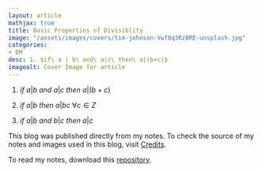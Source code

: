 ```yaml
---
layout: article
mathjax: true
title: Basic Properties of Divisiblity
image: "/assets/images/covers/tim-johnson-Vwf8q3RzBRE-unsplash.jpg"
categories:
- DM
desc: 1. $if\ a | b\ and\ a|c\ then\ a|(b+c)$ 
imagealt: Cover Image for article
---
```


1. $if\ a | b\ and\ a|c\ then\ a|(b+c)$




















































































































































































































































































































































































































2. $if\ a | b\ then\ a|bc\ \forall c \in Z$




















































































































































































































































































































































































































3. $if\ a | b\ and\ b|c\ then\ a|c$





















































































































































































































































































































































































































This blog was published directly from my notes.
To check the source of my notes and images used in this blog, visit <a href="/credits.html" target="_blank">Credits</a>.

To read my notes, download this <a href="https://github.com/bovem/CS" target="blank">repository</a>.
